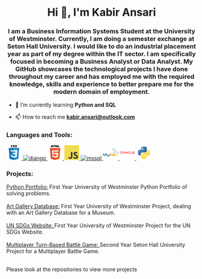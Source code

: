 <h1 align="center">Hi 👋, I'm Kabir Ansari</h1>
<h3 align="center">I am a Business Information Systems Student at the University of Westminster. Currently, I am doing a semester exchange at Seton Hall University. I would like to do an industrial placement year as part of my degree within the IT sector. I am specifically focused in becoming a Business Analyst or Data Analyst. My GitHub showcases the technological projects I have done throughout my career and has employed me with the required knowledge, skills and experience to better prepare me for the modern domain of employment. 
</h3>

- 🌱 I’m currently learning **Python and SQL**

- 📫 How to reach me **kabir.ansari@outlook.com**


<p align="left">
</p>

<h3 align="left">Languages and Tools:</h3>
<p align="left"> <a href="https://www.w3schools.com/css/" target="_blank" rel="noreferrer"> <img src="https://raw.githubusercontent.com/devicons/devicon/master/icons/css3/css3-original-wordmark.svg" alt="css3" width="40" height="40"/> </a> <a href="https://www.djangoproject.com/" target="_blank" rel="noreferrer"> <img src="https://cdn.worldvectorlogo.com/logos/django.svg" alt="django" width="40" height="40"/> </a> <a href="https://www.w3.org/html/" target="_blank" rel="noreferrer"> <img src="https://raw.githubusercontent.com/devicons/devicon/master/icons/html5/html5-original-wordmark.svg" alt="html5" width="40" height="40"/> </a> <a href="https://developer.mozilla.org/en-US/docs/Web/JavaScript" target="_blank" rel="noreferrer"> <img src="https://raw.githubusercontent.com/devicons/devicon/master/icons/javascript/javascript-original.svg" alt="javascript" width="40" height="40"/> </a> <a href="https://www.microsoft.com/en-us/sql-server" target="_blank" rel="noreferrer"> <img src="https://www.svgrepo.com/show/303229/microsoft-sql-server-logo.svg" alt="mssql" width="40" height="40"/> </a> <a href="https://www.mysql.com/" target="_blank" rel="noreferrer"> <img src="https://raw.githubusercontent.com/devicons/devicon/master/icons/mysql/mysql-original-wordmark.svg" alt="mysql" width="40" height="40"/> </a> <a href="https://www.oracle.com/" target="_blank" rel="noreferrer"> <img src="https://raw.githubusercontent.com/devicons/devicon/master/icons/oracle/oracle-original.svg" alt="oracle" width="40" height="40"/> </a> <a href="https://www.python.org" target="_blank" rel="noreferrer"> <img src="https://raw.githubusercontent.com/devicons/devicon/master/icons/python/python-original.svg" alt="python" width="40" height="40"/> </a> </p>

<h3 align="left">Projects:</h3>
<a href= "https://github.com/kabirans7/Python-Portfolio">Python Portfolio:</a> First Year University of Westminster Python Portfolio of solving problems.<br><br>
<a href= "https://github.com/kabirans7/Art-Gallery-SQL-Database">Art Gallery Database:</a> First Year University of Westminster Project, dealing with an Art Gallery Database for a Museum.<br><br>
<a href= "https://github.com/kabirans7/UN-SDGs-Website">UN SDGs Website: </a> First Year University of Westminster Project for the UN SDGs Website.<br><br>
<a href= "https://github.com/kabirans7/Multiplayer_Turn_Based_Battle_Game">Multiplayer Turn-Based Battle Game: </a> Second Year Seton Hall University Project for a Multiplayer Battle Game.
<br><br>
<p>Please look at the repositories to view more projects</p>


